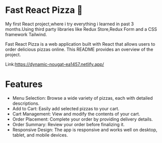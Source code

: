 # Fast React Pizza 🍕

My first React project,where i try everything i learned in past 3 months.Using third party libraries like Redux Store,Redux Form and a CSS framework Tailwind.

Fast React Pizza is a web application built with React that allows users to order delicious pizzas online. This README provides an overview of the project.

Link:https://dynamic-nougat-ea1457.netlify.app/


# Features
* Menu Selection: Browse a wide variety of pizzas, each with detailed descriptions.
* Add to Cart: Easily add selected pizzas to your cart.
* Cart Management: View and modify the contents of your cart.
* Order Placement: Complete your order by providing delivery details.
* Order Summary: Review your order before finalizing it.
* Responsive Design: The app is responsive and works well on desktop, tablet, and mobile devices.
